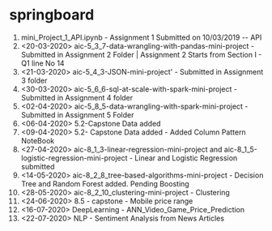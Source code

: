 # springboard
1. mini_Project_1_API.ipynb - Assignment 1 Submitted on 10/03/2019 -- API
2. <20-03-2020> aic-5_3_7-data-wrangling-with-pandas-mini-project - Submitted in Assignment 2 Folder | Assignment 2 Starts from Section I - Q1 line No 14
3. <21-03-2020> aic-5_4_3-JSON-mini-project' - Submitted in Assignment 3 folder
4. <30-03-2020> aic-5_6_6-sql-at-scale-with-spark-mini-project - Submitted in Assignment 4 folder
5. <02-04-2020> aic-5_8_5-data-wrangling-with-spark-mini-project - Submitted in Assignment 5 Folder
6. <06-04-2020> 5.2-Capstone Data added
7. <09-04-2020> 5.2- Capstone Data added - Added Column Pattern NoteBook
8. <27-04-2020> aic-8_1_3-linear-regression-mini-project and aic-8_1_5-logistic-regression-mini-project -  Linear and Logistic Regression submitted
9. <14-05-2020> aic-8_2_8_tree-based-algorithms-mini-project - Decision Tree and Random Forest added. Pending Boosting
10. <28-05-2020> aic-8_2_10_clustering-mini-project - Clustering 
11. <24-06-2020> 8.5 - capstone - Mobile price range 
12. <16-07-2020> DeepLearning  - ANN_Video_Game_Price_Prediction
13. <22-07-2020> NLP - Sentiment Analysis from News Articles
